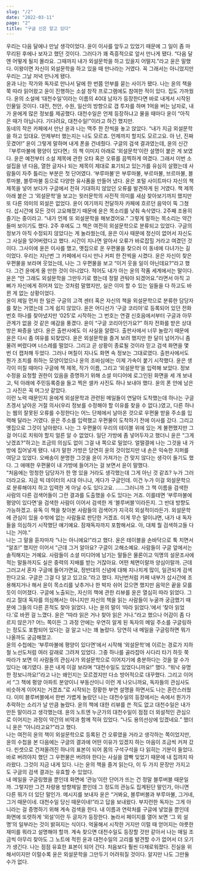 ```yaml
---
slug: "/2"
date: "2022-03-11"
page: "2"
title: "구글 신은 알고 있다"
---
```


우리는 다음 달에나 만날 생각이었다. 윤이 이사를 앞두고 있었기 때문에 그 일이 좀 마무리된 후에나 보자고 했던 것이다. 그러다가 꽤 즉흥적으로 앞서 만나게 됐다. “다음 달엔 어떻게 될지 몰라요. 그때까지 내가 외설문학을 하고 있을지 어떨지.”라고 윤은 말했다. 이왕이면 자신이 외설문학을 하고 있을 때 만나라는 거였다. 꼭 그래서는 아니었지만 우리는 그날 저녁 만나게 됐다.  
윤과 나는 작가와 독자로 만나서 달에 한 번쯤 안부를 묻는 사이가 됐다. 나는 윤의 책을 쭉 따라 읽어왔고 윤이 진행하는 소설 창작 프로그램에도 참여한 적이 있다. 집도 가까웠다. 윤의 소설에 ‘대천수일’이라는 이름의 40대 남자가 등장한다면 바로 내게서 시작된 인물일 것이다. 대전, 천안, 수원, 일산의 방향으로 갭 투자를 하며 1억을 버는 남자로, 내가 윤에게 많은 정보를 제공했다. 대천수일은 언제 등장하냐고 물을 때마다 윤이 “아직은 때가 아닙니다. 기다려요, 대천수일!”이라고 하긴 했지만.  
동네의 작은 카페에서 만난 윤과 나는 맥주 한 잔씩을 놓고 앉았다. “내가 지금 외설문학을 하고 있대요. 언제부터 했는지는 나도 모르죠. 언제까지 할지도 모르고요. 아 난, 진짜 웃겼어!” 윤이 그렇게 말하며 내게 폰을 건네줬다. 구글의 검색 결과였는데, 윤의 신간 『부루마불에 평양이 있다면』의 책 이미지 아래로 ‘외설문학’이란 설명이 붙은 게 보였다. 윤은 예전부터 소설 제목에 관한 오타 혹은 오류를 끔찍하게 여겼다. 그래서 이번 소설집을 낸 다음, 열한 글자나 되는 제목이 제대로 표기되고 있는가를 유심히 살폈는데 사람들이 자주 틀리는 부분은 첫 단어였다. ‘부루마불’은 부루마불, 부르마불, 브르마불, 블루마블, 블루마불 등으로 다양한 유사품을 만들어 냈다. 윤은 포털 사이트마다 자신의 책 제목을 넣어 보다가 구글에서 전혀 기대하지 않았던 오류를 발견하게 된 거였다. 책 제목 아래 붙은 그 ‘외설문학’을 보고는 욋러문학의 사전적 의미를 새삼 찾아보기까지 했지만 또 다른 의미의 외설은 없었다. 윤이 여기까지 전달하자 카페에 흐르던 음악이 뚝 그쳤다. 삽시간에 모든 것이 고요해졌기 때문에 윤은 목소리를 낮춰 속삭였다. 2주째 조용히 즐기는 중이라고. “내가 언제 또 외설문학을 해보겠어요.” 그렇게 말하는 목소리는 약간 들떠 보이기도 했다. 2주 후에도 그 책은 여전히 외설문학으로 분류되고 있었다. 구글의 정보가 아직 수정되지 않았다는 게 놀라웠는데, 윤은 이사 때문에 정신이 없어서 자신도 그 사실을 잊어버렸다고 했다. 시간이 지나면 알아서 오류가 바로잡힐 거라고 여겼던 것이다. 그사이에 윤은 이사를 했고, 옛집으로 온 우편물을 찾으러 이 동네에 다녀가는 길이었다. 우리는 지난번 그 카페에서 다시 만나 커피 한 잔씩을 시켰다. 윤은 자신이 찾은 우편물을 보라며 웃었는데, 나는 그 우편물을 보고 “이거 웃을 일이 아닌데요?”라고 했다. 그건 윤에게 올 만한 것이 아니었다. 적어도 내가 아는 윤의 작품 세계에서는 말이다. 윤은 “안 그래도 외설문학을 그만두기로 했는데 정말 관둬야 되겠어요.”라면서 아직 고삐가 자신에게 쥐어져 있는 것처럼 말했지만, 실은 이미 할 수 있는 일들을 다 하고도 바뀐 게 없는 상황이었다.  
윤이 제일 먼저 한 일은 구글의 고객 센터 혹은 자신의 책을 외설문학으로 분류한 담당자를 찾는 거였는데 그게 쉽지 않았다. 윤은 어디선가 ‘구글 코리아’로 등록되어 있던 전화번호 하나를 찾아냈지만 ‘025’로 시작하는 그 번호는 연결 신호음에서부터 구글과 아무 관계가 없을 것 같은 예감을 풍겼다. 윤이 “구글 코리아인가요?” 하자 전화를 받은 상대방은 짜증을 냈다. 윤은 출판사에도 이 사실을 알렸다. 출판사에서 너무 놀랐기 때문에 윤은 다시 좀 여유를 되찾았다. 윤은 외설문학을 즐겨 보려 했지만 한 달이 넘어가니 좀 물려 버렸다며 너스레를 떨었다. 그리고 곧 상황이 종료될 것이라 믿고 검색 화면을 몇 번 더 캡처해 두었다. 그러나 며칠이 지나도 화면 속 정보는 그대로였다. 출판사에서도 뭔가 조치를 취하는 모양이었으나 윤의 조바심에는 이제 가속이 붙기 시작했다. 윤은 생각이 미칠 때마다 구글에 책 제목, 작가 이름, 그리고 ‘외설문학’을 입력해 보았다. 정보 수정을 요청할 권한이 있음을 증명하기 위해 소셜 미디어에 로그인된 화면을 세 개 보내고, 턱 아래에 주민등록증을 들고 찍은 셀카 사진도 하나 보내야 했다. 윤의 폰 안에 남은 그 사진은 꼭 머그샷 같았다.  
이런 노력 때문인지 윤에게 외설문학과 관련된 메일들이 연달아 도착했는데 하나는 구글 츠겡서 날아온 거절 의사(우리 정보를 수정해야 할 이유를 찾을 수 없다.)였고, 다른 하나는 웹의 잘못된 오류를 수정한다는 어느 단체에서 날아온 것으로 우편물 받을 주소를 입력해 달라는 거였다. 윤은 주소를 입력했고 우편물이 도착하기 전에 이사를 갔다. 그리고 옛집으로 그것이 날아왔다. 나는 그 우편물이 우리의 테이블 위에 있는 게 불편했지만 그걸 어디로 치워야 할지 얼른 알 수 없었다. 일단 가방에 좀 넣어두자고 했더니 윤은 “그게 낫겠죠?”하고는 조금의 의심도 없이 그걸 내 쪽으로 밀었다. 얼떨결에 나는 그것을 내 가방에 집어넣게 됐다. 내가 말한 가방은 당연히 윤의 것이었지만 내 손은 익숙한 지퍼를 여닫고 있었다. 오배송이 분명한 그것을 윤이 가져가는 건 맞지 않다는 생각이 들기도 했다. 그 애매한 우편물이 내 가방에 들어가는 걸 보면서 윤이 말했다.  
“처음에는 멍청한 담당자가 한 명 있을 거라도 생각했는데 그게 아닌 것 같죠? 누가 그러더라고요. 지금 빅 데이터의 시대 아니냐, 게다가 구글인데. 이건 누가 이걸 외설문학으로 분류해야지 하고 입력한 게 아닐 수도 있다고요. ……그러니까 그 책 이름을 검색한 사람의 다른 검색어들이 그런 결과를 도출했을 수도 있다는 거죠. 이를테면 ‘부루마불에 평양이 있다면’을 검색한 사람이 이어서 검색한 게 ‘블루버블’이라든지. 그 반대 방향도 가능하겠고. 유독 이 책을 찾아본 사람들의 검색어가 지극히 외설적이라든가. 외설문학에 관심이 있을 수밖에 없는 사람들로 판단한 거겠죠. 이게 무슨 말이냐면, 내가 내 독자들을 의심하기 시작했단 얘기예요. 잠재독자까지 포함해서요. 아, 대체 뭘 검색하고들 다니는 거야.”  
나는 그 말을 듣자마자 “나는 아니에요!”라고 했다. 윤은 테이블을 손바닥으로 툭 치면서 “알죠!” 했지만 이어서 “근데 그거 알아요? 구글이 고해소예요. 사람들이 구글 앞에서는 솔직해지는 거예요. 사람들이 소셜 미디어에 남기는 말들은 물론이고 익명의 설문조사에 적는 말들까지도 실은 중력의 지배를 받는 거잖아요. 어떤 체면이랄까 양심이랄까. 근데 그러고서 혼자 구글에 들어가면요, 정반대의 신념에 대해 지나치게 많이, 일관되게 검색한다고요. 구글은 그걸 다 알고 있고요.”라고 했다. 지난번처럼 카페 내부가 삽시간에 조용해지거나 해서 윤이 목소리를 낮추거나 한 박자 쉬어 갔으면 했지만 음악은 끝을 모를 듯이 이어졌다. 구글에 노출되는, 자신의 책에 관한 리뷰를 윤은 열심히 따라 읽었다. 그리고 절대 독자를 의심해서는 아니지만 자신의 책을 읽는 사람들이 누굴까 궁금했기 때문에 그들의 다른 흔적도 찾아 읽었다. 나는 윤의 말이 ‘따라 읽었다.’에서 ‘찾아 읽었다.’로 바뀐 걸 느꼈다. 윤은 “따라 읽은 거나 찾아 읽은 거나.”라고 했으나 어감이 좀 다르지 않은가? 어느 쪽이든 그 과정 안에는 우연히 알게 된 독자의 메일 주소를 구글링하는 정도도 포함되어 있다는 걸 알고 나는 꽤 놀랐다. 당연히 내 메일을 구글링하면 뭐가 나올까도 궁금해졌고.  
윤의 수첩에는 ‘부루마불에 평양이 있다면’에서 시작해 ‘외설문학’에 이르는 경로가 지하철 노선도처럼 여러 갈래로 그려져 있었다. 그중 하나를 골라잡아 사다리 타기 하듯 쭉 따라가 보면 이 사람들의 관심사가 외설문학으로 이어지기에 충분하다는 것을 알 수가 있다는 얘기였다. 윤은 내게 이걸 보라며 “대천수일도 있었다니까요!” 했다. “워낙 유명한 정보니까요!”라고 나는 왜인지는 모르겠지만 다소 방어적으로 대꾸했다. 그리고 이어서 “그 책에 평양 아파트 분양이니 부동산이니 이런 게 나오니까요, 독자들의 관심사도 비슷하게 이어지는 거겠죠.”로 시작되는 장황한 부연 설명을 하면서도 나는 혼란스러웠다. 이미 블루버블에서 한번 가볍게 놀랐던 나는 대천수일의 등장에서는 속에서 뭔가가 추락하는 소리가 날 만큼 놀랐다. 윤의 책에 대한 리뷰를 쓴 적도 없고 대천수일은 내가 만든 말이라고 생각했는데. 윤의 노트엔 누군가의 대천수일이 점점 더 외설적인 관심으로 이어지는 과정이 약간의 비약과 함께 적혀 있었다. “나도 용의선상에 있겠네요.” 했더니 윤은 “아니라고요?”라고 했다.  
나는 여전히 윤의 책이 외설문학으로 등록된 건 오류였을 거라고 생각하는 쪽이었지만, 윤의 수첩을 본 다음에는 구글의 결과에 어떤 이유가 있겠지 하는 마음이 조금씩 커져 갔다. 핀셋으로 건져올려진 하나의 표본이 되어 몸의 구석구석을 다 읽히는 기분이 들었다. 바로 버려야지 했던 그 우편물은 버려야 한다는 사실을 깜빡 잊었기 때문에 내 집까지 따라왔다. 그것이 지금 내게 있다. 나는 윤의 책을 즐겨 읽는다, 이 두 가지 문장만 가지고도 구글의 검색 결과는 유효할 수 있었다.  
내 메일을 구글링했을 뿐인데 화면에 ‘관능’이란 단어가 뜨는 건 정말 블루버블 때문일까. 그렇지만 그건 차량용 방향제일 뿐인데 그 정도의 관능도 집계된단 말인가, 아니면 다른 뭐가 더 있단 말인가. 메시지를 보내자 윤은 “거봐요, 블루버블과 부루마불, 그거네, 그거 때문이네. 대천수일 당신 때문이네!”라고 답을 보내왔다. 부지런한 독자는 그게 아니라는 걸 증명하기 위해 계속 검색을 한다. 내 이름과 연락처를 구글에 넣었을 뿐인데 화면에 또렷하게 ‘외설’이란 두 글자가 등장한다. 놀라서 페이지를 열어 보면 ‘그 외 설명’의 일부라는 것이 밝혀지는 식이다. 억울해서 시작한 거지만 이럴 때 얻어지는 야릇한 재미를 뭐라고 설명해야 할까. 계속 찾으면 대천수일도 등장할 것만 같아서 나는 매일 조금씩 아무리 찾아도 그 노트에 적힌 윤과 대천수일의 고리를 발견할 수가 없어서 더 오기가 생긴다. 나는 점점 유효한 표본이 되어 간다. 처음보다 훨씬 다채로워졌다. 진실을 위해서이지만 이럴수록 윤은 외설문학을 그만두기 어려워질 것이다. 알지만 나도 그만둘 수가 없다.
